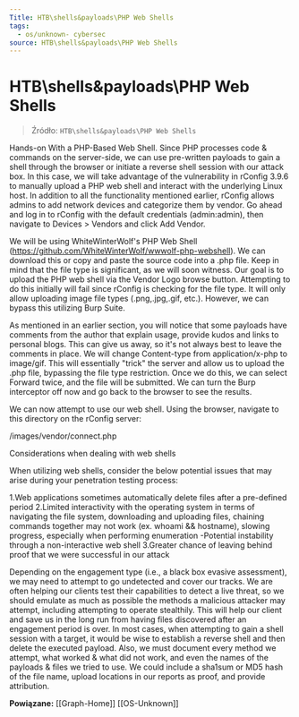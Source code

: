 ```yaml
---
Title: HTB\shells&payloads\PHP Web Shells
tags:
  - os/unknown- cybersec
source: HTB\shells&payloads\PHP Web Shells
---
```


# HTB\shells&payloads\PHP Web Shells

> Źródło: `HTB\shells&payloads\PHP Web Shells`

Hands-on With a PHP-Based Web Shell.
Since PHP processes code & commands on the server-side, we can use pre-written payloads to gain a shell through the browser or initiate a reverse shell session with our attack box.
In this case, we will take advantage of the vulnerability in rConfig 3.9.6 to manually upload a PHP web shell and interact with the underlying Linux host.
In addition to all the functionality mentioned earlier, rConfig allows admins to add network devices and categorize them by vendor.
Go ahead and log in to rConfig with the default credentials (admin:admin), then navigate to Devices > Vendors and click Add Vendor.

We will be using WhiteWinterWolf's PHP Web Shell (https://github.com/WhiteWinterWolf/wwwolf-php-webshell).
We can download this or copy and paste the source code into a .php file.
Keep in mind that the file type is significant, as we will soon witness.
Our goal is to upload the PHP web shell via the Vendor Logo browse button.
Attempting to do this initially will fail since rConfig is checking for the file type.
It will only allow uploading image file types (.png,.jpg,.gif, etc.). However, we can bypass this utilizing Burp Suite.

As mentioned in an earlier section, you will notice that some payloads have comments from the author that explain usage, provide kudos and links to personal blogs.
This can give us away, so it's not always best to leave the comments in place.
We will change Content-type from application/x-php to image/gif.
This will essentially "trick" the server and allow us to upload the .php file, bypassing the file type restriction.
Once we do this, we can select Forward twice, and the file will be submitted. We can turn the Burp interceptor off now and go back to the browser to see the results.

We can now attempt to use our web shell. Using the browser, navigate to this directory on the rConfig server:

/images/vendor/connect.php

Considerations when dealing with web shells

When utilizing web shells, consider the below potential issues that may arise during your penetration testing process:

1.Web applications sometimes automatically delete files after a pre-defined period
2.Limited interactivity with the operating system in terms of navigating the file system, downloading and uploading files,
chaining commands together may not work (ex. whoami && hostname), slowing progress,
especially when performing enumeration -Potential instability through a non-interactive web shell
3.Greater chance of leaving behind proof that we were successful in our attack

Depending on the engagement type (i.e., a black box evasive assessment), we may need to attempt to go undetected and cover our tracks.
We are often helping our clients test their capabilities to detect a live threat, so we should emulate as much as possible the methods a malicious attacker may attempt,
including attempting to operate stealthily. This will help our client and save us in the long run from having files discovered after an engagement period is over.
In most cases, when attempting to gain a shell session with a target, it would be wise to establish a reverse shell and then delete the executed payload.
Also, we must document every method we attempt, what worked & what did not work, and even the names of the payloads & files we tried to use.
We could include a sha1sum or MD5 hash of the file name, upload locations in our reports as proof, and provide attribution.

**Powiązane:** [[Graph-Home]] [[OS-Unknown]]
